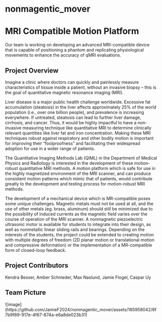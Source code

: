 # nonmagentic_mover
<h1>MRI Compatible Motion Platform</h1>

Our team is working on developing an advanced MRI-compatible device that is capable of positioning a phantom and replicating physiological movements to enhance the accuracy of qMRI evaluations.

<h2>Project Overview</h2>
Imagine a clinic where doctors can quickly and painlessly measure characteristics of tissue inside a patient, without an invasive biopsy – this is the goal of quantitative magnetic resonance imaging (MRI).

Liver disease is a major public health challenge worldwide. Excessive fat accumulation (steatosis) in the liver affects approximately 25% of the world population (i.e., over one billion people), and prevalence is increasing everywhere. If untreated, steatosis can lead to further liver damage, cirrhosis, and cancer. Thus, it would be highly impactful to have a non-invasive measuring technique like quantitative MRI to determine clinically relevant quantities like liver fat and iron concentration. Making these MRI techniques robust against respiratory and other bodily motion is important for improving their “foolproofness” and facilitating their widespread adoption for use in a wider range of patients.

The Quantitative Imaging Methods Lab (QIML) in the Department of Medical Physics and Radiology is interested in the development of these motion-robust quantitative MRI methods. A motion platform which is safe for use in the highly magnetized environment of the MRI scanner, and can produce consistent motion patterns which mimic that of patients, would contribute greatly to the development and testing process for motion-robust MRI methods.

The development of a mechanical device which is MR-compatible poses some unique challenges. Magnetic metals must not be used at all, and the use of other metals (eg. brass, aluminum) should still be minimized due to the possibility of induced currents as the magnetic field varies over the course of operation of the MRI scanner. A nonmagnetic piezoelectric ultrasonic motor is available for students to integrate into their design, as well as nonmetallic linear sliding rails and bearings. Depending on the interests of the students, the project could be extended to creating motion with multiple degrees of freedom (2D planar motion or translational motion and compressive deformation) or the implementation of a MR-compatible form of closed-loop feedback.

<h2>Project Contributors </h2>
Kendra Besser, Amber Schnieder, Max Naslund, Jamie Flogel, Caspar Uy

<h2>Team Picture </h2>
![image](https://github.com/JamieF2024/nonmagentic_mover/assets/165958042/6f7b9f89-917e-4f67-874a-e6a8de023b31)

